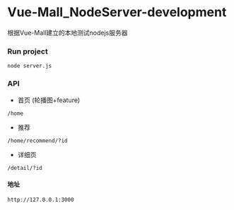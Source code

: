 # Vue-Mall_NodeServer-development
根据Vue-Mall建立的本地测试nodejs服务器

### Run project
```
node server.js
```

### API
- 首页 (轮播图+feature)
```
/home
```
- 推荐
```
/home/recommend/?id
```
- 详细页
```
/detail/?id
```

#### 地址
```
http://127.0.0.1:3000
```

